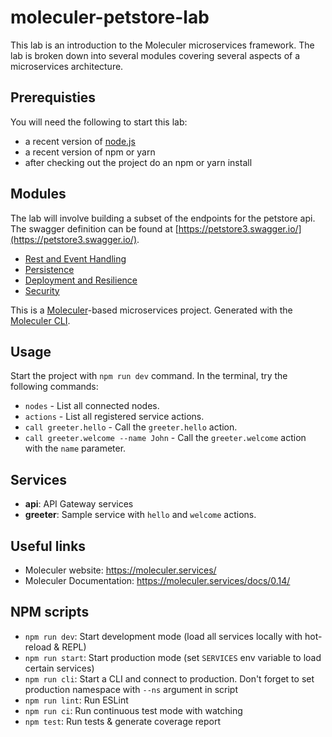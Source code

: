 # moleculer-petstore-lab

This lab is an introduction to the Moleculer microservices framework. The lab is broken down into several modules covering several aspects of a
microservices architecture.

## Prerequisties
You will need the following to start this lab:
- a recent version of [node.js](https://nodejs.org/en/download/)
- a recent version of npm or yarn
- after checking out the project do an npm or yarn install

## Modules
The lab will involve building a subset of the endpoints for the petstore api. The swagger definition can be found at
[https://petstore3.swagger.io/](https://petstore3.swagger.io/).
- [Rest and Event Handling](modules/rest-and-event-handling.md)
- [Persistence](modules/persistence.md)
- [Deployment and Resilience](modules/deployment-and-resilience.md)
- [Security](modules/security.md)

This is a [Moleculer](https://moleculer.services/)-based microservices project. Generated with the [Moleculer CLI](https://moleculer.services/docs/0.14/moleculer-cli.html).

## Usage
Start the project with `npm run dev` command. 
In the terminal, try the following commands:
- `nodes` - List all connected nodes.
- `actions` - List all registered service actions.
- `call greeter.hello` - Call the `greeter.hello` action.
- `call greeter.welcome --name John` - Call the `greeter.welcome` action with the `name` parameter.

## Services
- **api**: API Gateway services
- **greeter**: Sample service with `hello` and `welcome` actions.

## Useful links

* Moleculer website: https://moleculer.services/
* Moleculer Documentation: https://moleculer.services/docs/0.14/

## NPM scripts
- `npm run dev`: Start development mode (load all services locally with hot-reload & REPL)
- `npm run start`: Start production mode (set `SERVICES` env variable to load certain services)
- `npm run cli`: Start a CLI and connect to production. Don't forget to set production namespace with `--ns` argument in script
- `npm run lint`: Run ESLint
- `npm run ci`: Run continuous test mode with watching
- `npm test`: Run tests & generate coverage report
